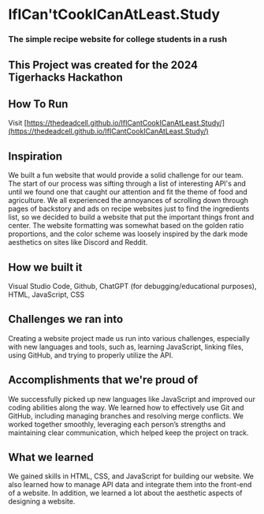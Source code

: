 # IfICan'tCookICanAtLeast.Study
### The simple recipe website for college students in a rush

## This Project was created for the 2024 Tigerhacks Hackathon

## How To Run
Visit [https://thedeadcell.github.io/IfICantCookICanAtLeast.Study/](https://thedeadcell.github.io/IfICantCookICanAtLeast.Study/)

## Inspiration
We built a fun website that would provide a solid challenge for our team. The start of our process was sifting through a list of interesting API's and until we found one that caught our attention and fit the theme of food and agriculture. We all experienced the annoyances of scrolling down through pages of backstory and ads on recipe websites just to find the ingredients list, so we decided to build a website that put the important things front and center.
The website formatting was somewhat based on the golden ratio proportions, and the color scheme was loosely inspired by the dark mode aesthetics on sites like Discord and Reddit.  
## How we built it
Visual Studio Code, Github, ChatGPT (for debugging/educational purposes), HTML, JavaScript, CSS
## Challenges we ran into
Creating a website project made us run into various challenges, especially with new languages and tools, such as, learning JavaScript, linking files, using GitHub, and trying to properly utilize the API.
## Accomplishments that we're proud of
We successfully picked up new languages like JavaScript and improved our coding abilities along the way. We learned how to effectively use Git and GitHub, including managing branches and resolving merge conflicts. We worked together smoothly, leveraging each person’s strengths and maintaining clear communication, which helped keep the project on track.
## What we learned
We gained skills in HTML, CSS, and JavaScript for building our website. We also learned how to manage API data and integrate them into the front-end of a website. In addition, we learned a lot about the aesthetic aspects of designing a website.
